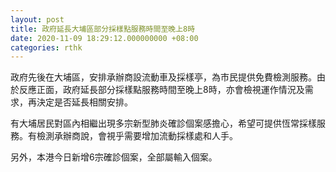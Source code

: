 ```yaml
---
layout: post
title: 政府延長大埔區部分採樣點服務時間至晚上8時
date: 2020-11-09 18:29:12.000000000 +08:00
categories: rthk
---
```


政府先後在大埔區，安排承辦商設流動車及採樣亭，為市民提供免費檢測服務。由於反應正面，政府延長部分採樣點服務時間至晚上8時，亦會檢視運作情況及需求，再決定是否延長相關安排。

有大埔居民對區內相繼出現多宗新型肺炎確診個案感擔心，希望可提供恆常採樣服務。有檢測承辦商說，會視乎需要增加流動採樣處和人手。

另外，本港今日新增6宗確診個案，全部屬輸入個案。
